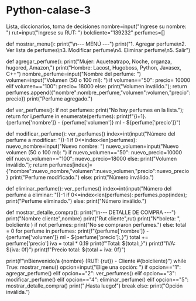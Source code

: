 # Python-calase-3
Lista, diccionarios, toma de decisiones
nombre=input("Ingrese su nombre: ")
rut=input("Ingrese su RUT: ")
bolcliente="139232"
perfumes=[]

def mostrar_menu():
    print("\n--- MENÚ ---")
    print("1. Agregar perfume\n2. Ver lista de perfumes\n3. Modificar perfume\n4. Eliminar perfume\n5. Salir")

def agregar_perfume():
    print("Mujer: Aqueteatrapo, Noche, organza, hugored, Amazon,")
    print("Hombre: Lacost, Hugoboss, Python, Javasex, C++")
    nombre_perfume=input("Nombre del perfume: ")
    volumen=input("Volumen (50 o 100 ml): ")
    if volumen=="50": precio= 10000
    elif volumen=="100": precio= 18000
    else:
        print("Volumen inválido."); return
    perfumes.append({"nombre":nombre_perfume,"volumen":volumen,"precio":precio})
    print("Perfume agregado.")

def ver_perfumes():
    if not perfumes:
        print("No hay perfumes en la lista."); return
    for i,perfume in enumerate(perfumes):
        print(f"{i+1}. {perfume['nombre']} - {perfume['volumen']} ml - ${perfume['precio']}")

def modificar_perfume():
    ver_perfumes()
    index=int(input("Número del perfume a modificar: "))-1
    if 0<=index<len(perfumes):
        nuevo_nombre=input("Nuevo nombre: ")
        nuevo_volumen=input("Nuevo volumen (50  o 100 ml): ")
        if nuevo_volumen=="50": nuevo_precio=10000
        elif nuevo_volumen=="100": nuevo_precio=18000
        else:
            print("Volumen inválido."); return
        perfumes[index]={"nombre":nuevo_nombre,"volumen":nuevo_volumen,"precio":nuevo_precio}
        print("Perfume modificado.")
    else: print("Número inválido.")

def eliminar_perfume():
    ver_perfumes()
    index=int(input("Número del perfume a eliminar: "))-1
    if 0<=index<len(perfumes):
        perfumes.pop(index); print("Perfume eliminado.")
    else: print("Número inválido.")

def mostrar_detalle_compra():
    print("\n--- DETALLE DE COMPRA ---")
    print("Nombre cliente",nombre)
    print("Rut cliente",rut)
    print("N*boleta: ", bolcliente )
    if not perfumes:
        print("No se compraron perfumes.")
    else:
        total = 0
        for perfume in perfumes:
            print(f"{perfume['nombre']} - {perfume['volumen']} ml - ${perfume['precio']:,}")
            total += perfume['precio']
        iva = total * 0.19
        print(f"Total: ${total:,}")
        print(f"IVA: ${iva: 0f}")
        print(f"Precio total: ${total + iva: 0f}")
       
print(f"\nBienvenido/a {nombre} (RUT: {rut}) - Cliente #{bolcliente}")
while True:
    mostrar_menu()
    opcion=input("Elige una opción: ")
    if opcion=="1": agregar_perfume()
    elif opcion=="2": ver_perfumes()
    elif opcion=="3": modificar_perfume()
    elif opcion=="4": eliminar_perfume()
    elif opcion=="5":
        mostrar_detalle_compra()
        print("¡Hasta luego!")
        break
    else: print("Opción inválida.")
